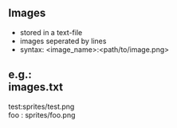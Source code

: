 ## Images
- stored in a text-file
- images seperated by lines
- syntax: <image_name>:<path/to/image.png>

e.g.:</br>
images.txt</br>
---------------------------
test:sprites/test.png</br>
foo : sprites/foo.png
